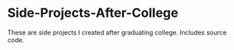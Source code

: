 # Side-Projects-After-College
These are side projects I created after graduating college. Includes source code.
